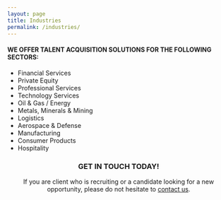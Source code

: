 ```yaml
---
layout: page
title: Industries
permalink: /industries/
---
```


#### WE OFFER TALENT ACQUISITION SOLUTIONS FOR THE FOLLOWING SECTORS:

- Financial Services
- Private Equity
- Professional Services
- Technology Services
- Oil &amp; Gas / Energy
- Metals, Minerals &amp; Mining
- Logistics
- Aerospace &amp; Defense
- Manufacturing
- Consumer Products
- Hospitality


<div style="text-align: center;">
<h3>GET IN TOUCH TODAY!</h3>
<div>
If you are client who is recruiting or a candidate looking for a new
opportunity, please do not hesitate to <a href="mailto:info@bvhrm.com">contact us</a>.
